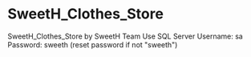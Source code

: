 # SweetH_Clothes_Store
SweetH_Clothes_Store by SweetH Team
Use SQL Server Username: sa Password: sweeth (reset password if not "sweeth")
